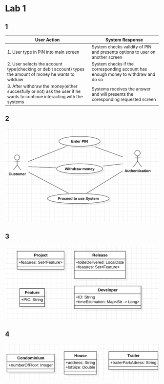 # Lab 1

## 1

| User Action | System Response |
|----------|----------|
| 1. User type in PIN into main screen    | System checks validity of PIN and presents options to user on another screen    |
| 2. User selects the account type(checking or debit account) types the amount of money he wants to witdraw   | System checks if the corresponding account has enough money to withdraw and do so   |
| 3. After withdraw the money(either succesfully or not) ask the user if he wants to continue interacting with the systems    | Systems receives the answer and will presents the coresponding requested screen    |
## 2
![ATM](WithdrawUseCase.png "ATM")
## 3
![Project System](ProjectManagementTrackingSystem.png "Project Management Tracking System")
## 4
![system](PropertyManagementSystem.png "Title")